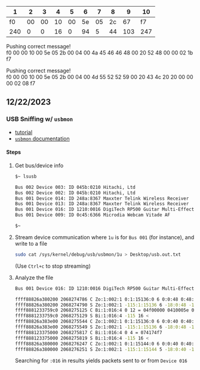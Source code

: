 | 1   | 2   | 3   | 4   | 5   | 6   | 7   | 8   | 9   | 10  |
| --- | --- | --- | --- | --- | --- | --- | --- | --- | --- |
| f0  | 00  | 00  | 10  | 00  | 5e  | 05  | 2c  | 67  | f7  |
| 240 | 0   | 0   | 16  | 0   | 94  | 5   | 44  | 103 | 247 |

Pushing correct message!\
f0 00 00 10 00 5e 05 2b 00 04 00 4a 45 46 46 48 00 20 52 48 00 00 02 1b f7

Pushing correct message!\
f0 00 00 10 00 5e 05 2b 00 04 00 4d 55 52 52 59 00 20 43 4c 20 20 00 00 00 02 
08 f7

## 12/22/2023

### USB Sniffing  w/ `usbmon`

- [tutorial](https://www.baeldung.com/linux/usb-sniffing)
- [`usbmon` documentation](https://www.kernel.org/doc/Documentation/usb/usbmon.txt)

#### Steps

1. Get bus/device info
    ```bash
    $~ lsusb

    Bus 002 Device 003: ID 045b:0210 Hitachi, Ltd 
    Bus 002 Device 002: ID 045b:0210 Hitachi, Ltd 
    Bus 001 Device 014: ID 248a:8367 Maxxter Telink Wireless Receiver
    Bus 001 Device 013: ID 248a:8367 Maxxter Telink Wireless Receiver
    Bus 001 Device 016: ID 1210:0016 DigiTech RP500 Guitar Multi-Effects Processor
    Bus 001 Device 009: ID 0c45:6366 Microdia Webcam Vitade AF

    $~
    ```

2. Stream device communication where `1u` is for `Bus 001` (for instance), and write to a file
    ```bash
    sudo cat /sys/kernel/debug/usb/usbmon/1u > Desktop/usb.out.txt
    ```

    (Use `Ctrl+c` to stop streaming)

3. Analyze the file
    ```bash
    Bus 001 Device 016: ID 1210:0016 DigiTech RP500 Guitar Multi-Effects Processor
    ```

    ```bash
    ffff88826a380200 2068274786 C Zo:1:002:1 0:1:15136:0 6 0:0:48 0:48:48 0:96:40 0:136:48 0:184:40 272 >
    ffff88826a380200 2068274790 S Zo:1:002:1 -115:1:15136 6 -18:0:48 -18:48:40 -18:88:48 -18:136:40 -18:176:48 264 = 00ecffff 00000000 00000000 00000000 00000000 00000000 00000000 00000000
    ffff8881233759c0 2068275125 C Bi:1:016:4 0 12 = 04f00000 0410005e 04057e00
    ffff8881233759c0 2068275129 S Bi:1:016:4 -115 16 <
    ffff88826a383e00 2068275544 C Zo:1:002:1 0:1:15136:0 6 0:0:40 0:40:48 0:88:40 0:128:48 0:176:40 264 >
    ffff88826a383e00 2068275549 S Zo:1:002:1 -115:1:15136 6 -18:0:48 -18:48:40 -18:88:48 -18:136:40 -18:176:48 272 = 00000000 00000000 00000000 00000000 00000000 00000000 00000000 00000000
    ffff888123375000 2068275817 C Bi:1:016:4 0 4 = 074174f7
    ffff888123375000 2068275819 S Bi:1:016:4 -115 16 <
    ffff88826a380000 2068276247 C Zo:1:002:1 0:1:15144:0 6 0:0:40 0:40:48 0:88:40 0:128:48 0:176:40 264 >
    ffff88826a380000 2068276251 S Zo:1:002:1 -115:1:15144 5 -18:0:40 -18:40:48 -18:88:40 -18:128:48 -18:176:40 216 = 00000000 00000000 00000000 00000000 00000000 00000000 00000000 00140000
    ```
    Searching for `:016` in results yields packets sent to or from `Device 016`